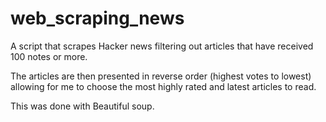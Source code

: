 # web_scraping_news
A script that scrapes Hacker news filtering out articles that have received  100 notes or more.

The articles are then presented in reverse order (highest votes to lowest) allowing for me to choose the most highly rated and latest articles to read.

This was done with Beautiful soup. 
